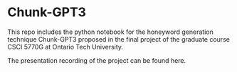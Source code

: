 # Chunk-GPT3

This repo includes the python notebook for the honeyword generation technique Chunk-GPT3 proposed in the final project of the graduate course CSCI 5770G at Ontario Tech University.

The presentation recording of the project can be found here.
